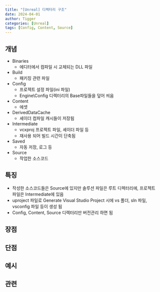```yaml
---
title: "[Unreal] 디렉터리 구조"
date: 2024-04-01
author: Tigger
categories: [Unreal]
tags: [Config, Content, Source]
---
```


## 개념 
+ Binaries
	+ 에디터에서 컴파일 시 교체되는 DLL 파일
+ Build
	+ 패키징 관련 파일
+ Config
	+ 프로젝트 설정 파일(ini 파일)
	+ Engine\Config 디렉터리의 Base파일들을 덮어 씌움
+ Content
	+ 에셋
+ DerivedDataCache
	+ 셰이더 컴파일 캐시들이 저장됨
+ Intermediate
	+ vcxproj 프로젝트 파일, 셰이더 파일 등
	+ 재사용 되어 빌드 시간이 단축됨
+ Saved
	+ 자동 저장, 로그 등
+ Source
	+ 작업한 소스코드

## 특징
+ 작성한 소스코드들은 Source에 있지만 솔루션 파일은 루트 디렉터리에, 프로젝트 파일은 Intermediate에 있음
+ uproject 파일로 Generate Visual Studio Project 시에
vs 폴더, sln 파일, vsconfig 파일 등이 생성 됨
+ Config, Content, Source 디렉터리만 버전관리 하면 됨

## 장점


## 단점


## 예시


## 관련
